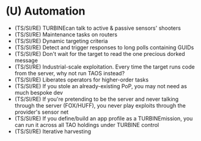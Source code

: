 # (U) Automation 

- (TS/SI/RE) TURBINEcan talk to active \& passive sensors' shooters
- (TS/SI/RE) Maintenance tasks on routers
- (TS/SI/RE) Dynamic targeting criteria
- (TS/SI/RE) Detect and trigger responses to long polls containing GUIDs
- (TS/SI/RE) Don't wait for the target to read the one precious dorked message
- (TS/SI/RE) Industrial-scale exploitation. Every time the target runs code from the server, why not run TAOS instead?
- (TS/SI/RE) Liberates operators for higher-order tasks
- (TS/SI/RE) If you stole an already-existing PoP, you may not need as much bespoke dev
- (TS/SI/RE) If you're pretending to be the server and never talking through the server (FOX/HUFF), you never play exploits through the provider's sensor net
- (TS/SI/RE) If you define/build an app profile as a TURBINEmission, you can run it across all TAO holdings under TURBINE control
- (TS/SI/RE) Iterative harvesting
